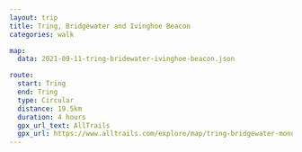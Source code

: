 ```yaml
---
layout: trip
title: Tring, Bridgewater and Ivinghoe Beacon
categories: walk

map:
  data: 2021-09-11-tring-bridewater-ivinghoe-beacon.json

route:
  start: Tring
  end: Tring
  type: Circular
  distance: 19.5km
  duration: 4 hours
  gpx_url_text: AllTrails
  gpx_url: https://www.alltrails.com/explore/map/tring-bridgewater-monument-and-ivinghoe-beacon-cacad2a?u=m&sh=xr4vxe
---
```

